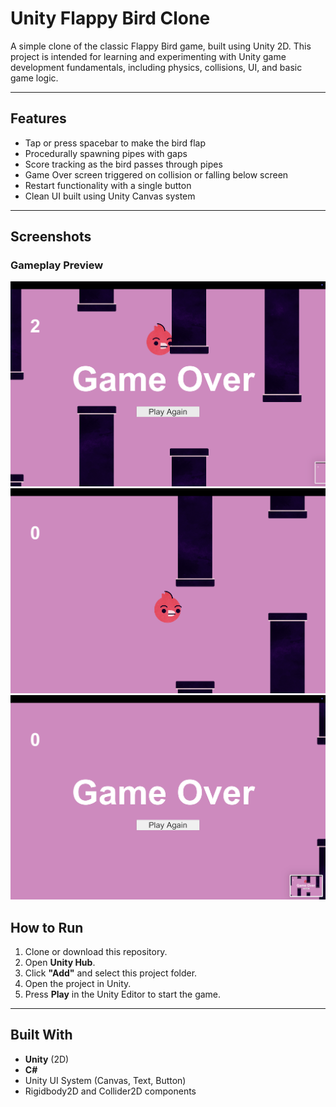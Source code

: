# Unity Flappy Bird Clone

A simple clone of the classic Flappy Bird game, built using Unity 2D. 
This project is intended for learning and experimenting with Unity game development fundamentals, including physics, collisions, UI, and basic game logic.

---

## Features

- Tap or press spacebar to make the bird flap
- Procedurally spawning pipes with gaps
- Score tracking as the bird passes through pipes
- Game Over screen triggered on collision or falling below screen
- Restart functionality with a single button
- Clean UI built using Unity Canvas system

---
## Screenshots

### Gameplay Preview

![Flappy Bird Gameplay](images/gameplay.png)
![Flappy Bird Gameplay](images/gameplay1.png)
![Flappy Bird Gameplay](images/gameplay2.png)


## How to Run

1. Clone or download this repository.
2. Open **Unity Hub**.
3. Click **"Add"** and select this project folder.
4. Open the project in Unity.
5. Press **Play** in the Unity Editor to start the game.

---

## Built With

- **Unity** (2D)
- **C#**
- Unity UI System (Canvas, Text, Button)
- Rigidbody2D and Collider2D components
